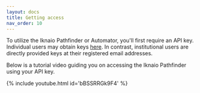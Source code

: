 ```yaml
---
layout: docs
title: Getting access
nav_order: 10
---
```


To utilize the Iknaio Pathfinder or Automator, you'll first require an API key. Individual users may obtain keys [here](https://www.ikna.io/#packages). In contrast, institutional users are directly provided keys at their registered email addresses.

Below is a tutorial video guiding you on accessing the Iknaio Pathfinder using your API key.

{% include youtube.html id='bBSSRRGk9F4' %}